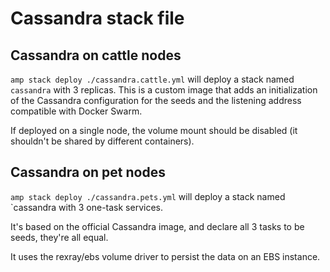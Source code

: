 Cassandra stack file
====================

## Cassandra on cattle nodes

`amp stack deploy ./cassandra.cattle.yml` will deploy a stack named `cassandra` with 3 replicas.
This is a custom image that adds an initialization of the Cassandra configuration for the seeds and the listening address compatible with Docker Swarm.

If deployed on a single node, the volume mount should be disabled (it shouldn't be shared by different containers).

## Cassandra on pet nodes

`amp stack deploy ./cassandra.pets.yml` will deploy a stack named `cassandra with 3 one-task services.

It's based on the official Cassandra image, and declare all 3 tasks to be seeds, they're all equal.

It uses the rexray/ebs volume driver to persist the data on an EBS instance.
